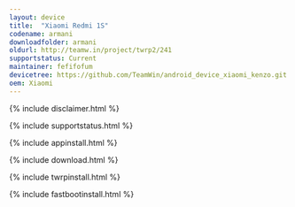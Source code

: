 ```yaml
---
layout: device
title:  "Xiaomi Redmi 1S"
codename: armani
downloadfolder: armani
oldurl: http://teamw.in/project/twrp2/241
supportstatus: Current
maintainer: fefifofum
devicetree: https://github.com/TeamWin/android_device_xiaomi_kenzo.git
oem: Xiaomi
---
```


{% include disclaimer.html %}

{% include supportstatus.html %}

{% include appinstall.html %}

{% include download.html %}

{% include twrpinstall.html %}

{% include fastbootinstall.html %}

